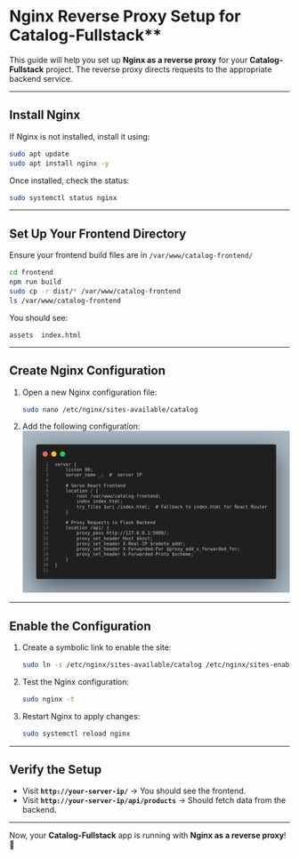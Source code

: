 # Nginx Reverse Proxy Setup for Catalog-Fullstack**  

This guide will help you set up **Nginx as a reverse proxy** for your **Catalog-Fullstack** project. The reverse proxy directs requests to the appropriate backend service.  

---

## Install Nginx

If Nginx is not installed, install it using:  
```sh
sudo apt update
sudo apt install nginx -y
```
Once installed, check the status:  
```sh
sudo systemctl status nginx
```

---

## Set Up Your Frontend Directory
Ensure your frontend build files are in `/var/www/catalog-frontend/`

```sh
cd frontend
npm run build
sudo cp -r dist/* /var/www/catalog-frontend  
ls /var/www/catalog-frontend
```

You should see:  
```
assets  index.html
```

---

## Create Nginx Configuration

1. Open a new Nginx configuration file:  
   ```sh
   sudo nano /etc/nginx/sites-available/catalog
   ```

2. Add the following configuration:  
   ![Configure catalog](../assets/configure.png) 

---

##  Enable the Configuration

1. Create a symbolic link to enable the site:  

   ```sh
   sudo ln -s /etc/nginx/sites-available/catalog /etc/nginx/sites-enabled/
   ```

2. Test the Nginx configuration:  

   ```sh
   sudo nginx -t
   ```

3. Restart Nginx to apply changes: 

   ```sh
   sudo systemctl reload nginx
   ```

---

## Verify the Setup

- Visit **`http://your-server-ip/`** → You should see the frontend.  
- Visit **`http://your-server-ip/api/products`** → Should fetch data from the backend.  

---

Now, your **Catalog-Fullstack** app is running with **Nginx as a reverse proxy**! 🚀
